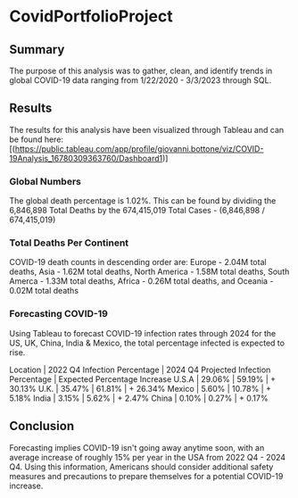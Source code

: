 # CovidPortfolioProject

## Summary 
The purpose of this analysis was to gather, clean, and identify trends in global COVID-19 data ranging from 1/22/2020 - 3/3/2023 through SQL. 

## Results
The results for this analysis have been visualized through Tableau and can be found here: [(https://public.tableau.com/app/profile/giovanni.bottone/viz/COVID-19Analysis_16780309363760/Dashboard1)]

### Global Numbers
The global death percentage is 1.02%. This can be found by dividing the 6,846,898 Total Deaths by the 674,415,019 Total Cases - (6,846,898 / 674,415,019) 

### Total Deaths Per Continent
COVID-19 death counts in descending order are: Europe - 2.04M total deaths, Asia - 1.62M total deaths, North America - 1.58M total deaths, South Amerca - 1.33M total deaths, Africa - 0.26M total deaths, and Oceania - 0.02M total deaths

### Forecasting COVID-19
Using Tableau to forecast COVID-19 infection rates through 2024 for the US, UK, China, India & Mexico, the total percentage infected is expected to rise. 

Location | 2022 Q4 Infection Percentage | 2024 Q4 Projected Infection Percentage | Expected Percentage Increase
U.S.A    | 29.06%                       | 59.19%                                 | + 30.13%
U.K.     | 35.47%                       | 61.81%                                 | + 26.34%
Mexico   | 5.60%                        | 10.78%                                 | + 5.18%
India    | 3.15%                        | 5.62%                                  | + 2.47%
China    | 0.10%                        | 0.27%                                  | + 0.17%

## Conclusion
Forecasting implies COVID-19 isn't going away anytime soon, with an average increase of roughly 15% per year in the USA from 2022 Q4 - 2024 Q4. Using this information, Americans should consider additional safety measures and precautions to prepare themselves for a potential COVID-19 increase.
